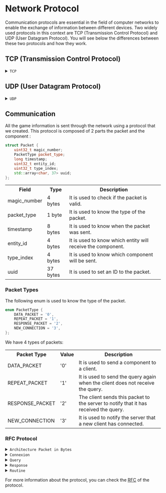 # Network Protocol

Communication protocols are essential in the field of computer networks to enable the exchange of information between different devices. Two widely used protocols in this context are TCP (Transmission Control Protocol) and UDP (User Datagram Protocol). You will see below the differences between these two protocols and how they work.


## TCP (Transmission Control Protocol)

<details>
  <summary><code>TCP</code></summary>
  <p>TCP is a connection-oriented and reliable protocol. It is often used in situations where data loss is not acceptable, such as file transfer or web browsing.</p>
  <p>In the R-Type project, we use TCP to keep a connection between the client and the server. With that, if the client is disconnected, the server will be notified and will be able to remove the client from the game.
</p>
<img src="docs/TCP.png" alt="TCP Handshake">
</details>

## UDP (User Datagram Protocol)

<details>
  <summary><code>UDP</code></summary>
  <p>UDP is a connectionless and unreliable protocol. It is often used in situations where data loss is acceptable, such as video streaming or online gaming. (like our project)</p>
  <p>UDP is a connectionless and unreliable protocol. It is often used in situations where data loss is acceptable, such as video streaming or online gaming.</p>
  <img src="docs/UDP.png" alt="UDP Handshake">
</details>

## Communication


All the game information is sent through the network using a protocol that we created. This protocol is composed of 2 parts the packet and the component :

```cpp
struct Packet {
    uint32_t magic_number;
    PacketType packet_type;
    long timestamp;
    uint32_t entity_id;
    uint32_t type_index;
    std::array<char, 37> uuid;
};
```

<table style="width:100%">
  <tr>
    <th>Field</th>
    <th>Type</th>
    <th>Description</th>
  </tr>
  <tr>
    <td>magic_number</td>
    <td>4 bytes</td>
    <td>It is used to check if the packet is valid.</td>
  </tr>
  <tr>
    <td>packet_type</td>
    <td>1 byte</td>
    <td>It is used to know the type of the packet.</td>
  </tr>
  <tr>
    <td>timestamp</td>
    <td>8 bytes</td>
    <td>It is used to know when the packet was sent.</td>
  </tr>
  <tr>
    <td>entity_id</td>
    <td>4 bytes</td>
    <td>It is used to know which entity will receive the component.</td>
  </tr>
  <tr>
    <td>type_index</td>
    <td>4 bytes</td>
    <td>It is used to know which component will be sent.</td>
  </tr>
  <tr>
    <td>uuid</td>
    <td>37 bytes</td>
    <td>It is used to set an ID to the packet.</td>
  </tr>
</table>

### Packet Types

The following enum is used to know the type of the packet.
```cpp
enum PacketType {
    DATA_PACKET = '0',
    REPEAT_PACKET = '1',
    RESPONSE_PACKET = '2',
    NEW_CONNECTION = '3',
};
```
We have 4 types of packets:

<table style="width:100%">
  <tr>
    <th>Packet Type</th>
    <th>Value</th>
    <th>Description</th>
  </tr>
  <tr>
    <td>DATA_PACKET</td>
    <td>'0'</td>
    <td>It is used to send a component to a client.</td>
  </tr>
  <tr>
    <td>REPEAT_PACKET</td>
    <td>'1'</td>
    <td>It is used to send the query again when the client does not receive the query.</td>
  </tr>
  <tr>
    <td>RESPONSE_PACKET</td>
    <td>'2'</td>
    <td>The client sends this packet to the server to notify that it has received the query.</td>
  </tr>
  <tr>
    <td>NEW_CONNECTION</td>
    <td>'3'</td>
    <td>It is used to notify the server that a new client has connected.</td>
  </tr>
</table>

### RFC Protocol

<details>
  <summary><code>Architecture Packet in Bytes</code></summary><br>
  Here is how to read the packet in byte.

  <table style="width:100%">
    <tr>
      <th>MAGIC NUMBER</th>
      <th>PACKET_TYPE</th>
      <th>TIMESTAMP</th>
      <th>ENTITY_ID</th>
      <th>TYPE_INDEX</th>
      <th>UUID</th>
    </tr>
    <tr>
      <td>XX XX XX XX</td>
      <td>XX</td>
      <td>XX XX XX XX XX XX XX XX</td>
      <td>XX XX XX XX</td>
      <td>XX XX XX XX</td>
      <td>XX * 37</td>
  </table>
</details>


<details>
  <summary><code>Connexion</code></summary><br>
  The client must send a NEW_CONNECTION packet to the server to notify that it has connected.<br><br>
  <table style="width:100%">
    <tr>
      <th>MAGIC NUMBER</th>
      <th>PACKET_TYPE</th>
      <th>TIMESTAMP</th>
      <th>ENTITY_ID</th>
      <th>TYPE_INDEX</th>
      <th>UUID</th>
    </tr>
    <tr>
      <td>0xCAFEBABE</td>
      <td>NEW_CONNECTION</td>
      <td>(timestamp)</td>
      <td>0</td>
      <td>0</td>
      <td>UUID</td>
    </tr>
  </table>
</details>

<details>
  <summary><code>Query</code></summary><br>
  The server sends a DATA_PACKET to the client to notify that it has a new component to send.<br>
  Or the server sends a DATA_PACKET to the client to notify that his component has been updated.<br><br>
  <table style="width:100%">
    <tr>
      <th>MAGIC NUMBER</th>
      <th>PACKET_TYPE</th>
      <th>TIMESTAMP</th>
      <th>ENTITY_ID</th>
      <th>TYPE_INDEX</th>
      <th>UUID</th>
    </tr>
    <tr>
      <td>0xCAFEBABE</td>
      <td>DATA_PACKET</td>
      <td>0</td>
      <td>0</td>
      <td>0</td>
      <td>UUID</td>
    </tr>
  </table>
</details>

<details>
  <summary><code>Response</code></summary><br>
  The client must send a RESPONSE_PACKET to the server to notify that it has received the query.<br><br>
  <table style="width:100%">
    <tr>
      <th>MAGIC NUMBER</th>
      <th>PACKET_TYPE</th>
      <th>TIMESTAMP</th>
      <th>ENTITY_ID</th>
      <th>TYPE_INDEX</th>
      <th>UUID</th>
    </tr>
    <tr>
      <td>0xCAFEBABE</td>
      <td>RESPONSE_PACKET</td>
      <td>0</td>
      <td>0</td>
      <td>0</td>
      <td>UUID</td>
    </tr>
  </table>
</details>

<details>
  <summary><code>Routine</code></summary><br>
  The server sends every 0.2 seconde a REPEAT_PACKET to the client to notify that it has not received the RESPONSE_PACKET.<br><br>
  <table style="width:100%">
    <tr>
      <th>MAGIC NUMBER</th>
      <th>PACKET_TYPE</th>
      <th>TIMESTAMP</th>
      <th>ENTITY_ID</th>
      <th>TYPE_INDEX</th>
      <th>UUID</th>
    </tr>
    <tr>
      <td>0xCAFEBABE</td>
      <td>REPEAT_PACKET</td>
      <td>0</td>
      <td>0</td>
      <td>0</td>
      <td>UUID</td>
    </tr>
  </table>
</details>

For more information about the protocol, you can check the [RFC](docs/RFC.txt) of the protocol.

